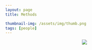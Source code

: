 ```yaml
---
layout: page
title: Methods

thumbnail-img: /assets/img/thumb.png
tags: [people]
---
```


<p align="center">
<img src="https://chrimerss.github.io/AustinClimateWeb/assets/img/preprocess/site.png">
</p>